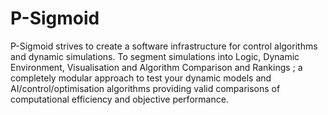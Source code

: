 # P-Sigmoid
P-Sigmoid strives to create a software infrastructure for control algorithms and dynamic simulations. To segment simulations into Logic, Dynamic Environment, Visualisation and Algorithm Comparison and Rankings ; a completely modular approach to test your dynamic models and AI/control/optimisation algorithms providing valid comparisons of computational efficiency and objective performance. 
